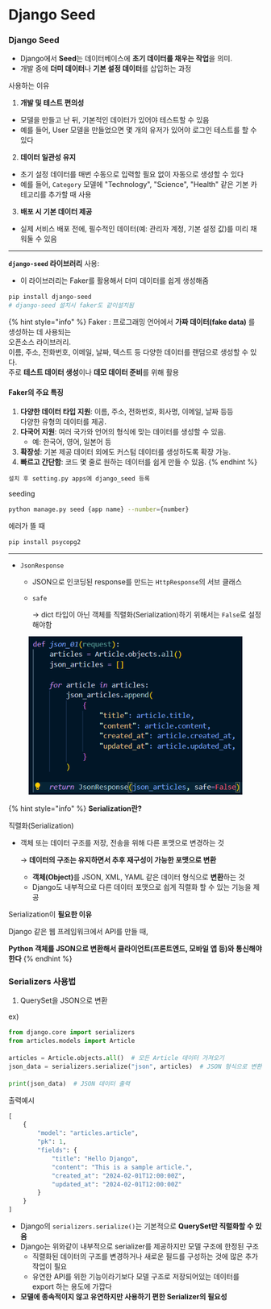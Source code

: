 # Django Seed

### Django Seed

* Django에서 **Seed**는 데이터베이스에 **초기 데이터를 채우는 작업**을 의미.&#x20;
* 개발 중에 **더미 데이터**나 **기본 설정 데이터**를 삽입하는 과정

사용하는 이유

1. **개발 및 테스트 편의성**

* 모델을 만들고 난 뒤, 기본적인 데이터가 있어야 테스트할 수 있음
* 예를 들어, User 모델을 만들었으면 몇 개의 유저가 있어야 로그인 테스트를 할 수 있다

2. **데이터 일관성 유지**

* 초기 설정 데이터를 매번 수동으로 입력할 필요 없이 자동으로 생성할 수 있다
* 예를 들어, `Category` 모델에 "Technology", "Science", "Health" 같은 기본 카테고리를 추가할 때 사용

3. **배포 시 기본 데이터 제공**

* 실제 서비스 배포 전에, 필수적인 데이터(예: 관리자 계정, 기본 설정 값)를 미리 채워둘 수 있음

***

**`django-seed` 라이브러리** 사용:

* 이 라이브러리는 Faker를 활용해서 더미 데이터를 쉽게 생성해줌

```bash
pip install django-seed
# django-seed 설치시 faker도 같이설치됨
```

{% hint style="info" %}
Faker : 프로그래밍 언어에서 **가짜 데이터(fake data)** 를 생성하는 데 사용되는 \
&#x20;            오픈소스 라이브러리. \
&#x20;            이름, 주소, 전화번호, 이메일, 날짜, 텍스트 등 다양한 데이터를 랜덤으로 생성할 수 있다.\
&#x20;            주로 **테스트 데이터 생성**이나 **데모 데이터 준비**를 위해 활용



#### **Faker의 주요 특징**

1. **다양한 데이터 타입 지원**: 이름, 주소, 전화번호, 회사명, 이메일, 날짜 등등 \
   다양한 유형의 데이터를 제공.
2. **다국어 지원**: 여러 국가와 언어의 형식에 맞는 데이터를 생성할 수 있음.
   * 예: 한국어, 영어, 일본어 등
3. **확장성**: 기본 제공 데이터 외에도 커스텀 데이터를 생성하도록 확장 가능.
4. **빠르고 간단함**: 코드 몇 줄로 원하는 데이터를 쉽게 만들 수 있음.
{% endhint %}

```
설치 후 setting.py apps에 django_seed 등록
```

seeding

```bash
python manage.py seed {app name} --number={number}
```

에러가 뜰 때

```bash
pip install psycopg2
```

***

* `JsonResponse`
  * JSON으로 인코딩된 response를 만드는 `HttpResponse`의 서브 클래스
  *   `safe`

      → dict 타입이 아닌 객체를 직렬화(Serialization)하기 위해서는 `False`로 설정해야함

<div align="left"><figure><img src="../../.gitbook/assets/image (5) (1) (1).png" alt=""><figcaption></figcaption></figure></div>

{% hint style="info" %}
**Serialization란?**

직렬화(Serialization)

*   객체 또는 데이터 구조를 저장, 전송을 위해 다른 포맷으로 변경하는 것

    → **데이터의 구조는 유지하면서 추후 재구성이 가능한 포맷으로 변환**

    * **객체(Object)**&#xB97C; JSON, XML, YAML 같은 데이터 형식으로 **변환**하는 것
    * Django도 내부적으로 다른 데이터 포맷으로 쉽게 직렬화 할 수 있는 기능을 제공



Serialization이 **필요한 이유**

Django 같은 웹 프레임워크에서 API를 만들 때,&#x20;

**Python 객체를 JSON으로 변환해서 클라이언트(프론트엔드, 모바일 앱 등)와 통신해야한다**
{% endhint %}

### Serializers 사용법

1. QuerySet을 JSON으로 변환

ex)

```python
from django.core import serializers
from articles.models import Article

articles = Article.objects.all()  # 모든 Article 데이터 가져오기
json_data = serializers.serialize("json", articles)  # JSON 형식으로 변환

print(json_data)  # JSON 데이터 출력
```

출력예시

```python
[
    {
        "model": "articles.article",
        "pk": 1,
        "fields": {
            "title": "Hello Django",
            "content": "This is a sample article.",
            "created_at": "2024-02-01T12:00:00Z",
            "updated_at": "2024-02-01T12:00:00Z"
        }
    }
]
```

* Django의 `serializers.serialize()`는 기본적으로 **QuerySet만 직렬화할 수 있음**
* Django는 위와같이 내부적으로 serializer를 제공하지만 모델 구조에 한정된 구조
  * 직렬화된 데이터의 구조를 변경하거나 새로운 필드를 구성하는 것에 많은 추가 작업이 필요
  * 유연한 API를 위한 기능이라기보다 모델 구조로 저장되어있는 데이터를 export 하는 용도에 가깝다
* **모델에 종속적이지 않고 유연하지만 사용하기 편한 Serializer의 필요성**





